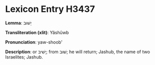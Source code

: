 # Lexicon Entry H3437

**Lemma**: יָשׁוּב

**Transliteration (xlit)**: Yâshûwb

**Pronunciation**: yaw-shoob'

**Description**:
or יָשִׁיב; from שׁוּב; he will return; Jashub, the name of two Israelites; Jashub.
